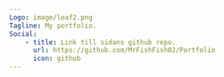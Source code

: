 ```yaml
---
Logo: image/leaf2.png
Tagline: My portfolio.
Social:
    - title: Link till sidans github repo.
      url: https://github.com/MrFishFish02/Portfolio
      icon: github
---
```

